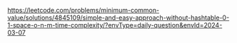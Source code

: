 https://leetcode.com/problems/minimum-common-value/solutions/4845109/simple-and-easy-approach-without-hashtable-0-1-space-o-n-m-time-complexity/?envType=daily-question&envId=2024-03-07
